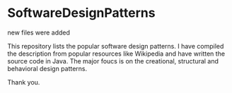 # SoftwareDesignPatterns
new files were added

This repository lists the popular software design patterns. I have compiled the description from popular resources like Wikipedia and have written
the source code in Java.
The major foucs is on the creational, structural and behavioral design patterns.

Thank you.
